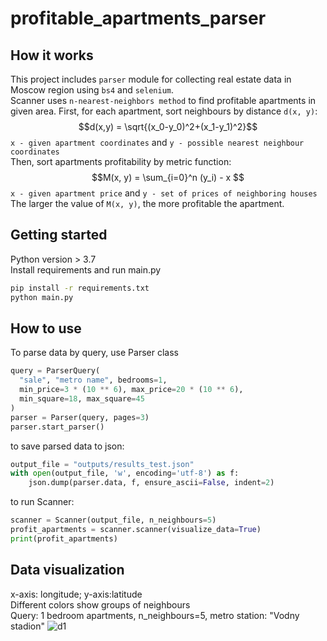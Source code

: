 # profitable_apartments_parser

## How it works
This project includes `parser` module for collecting real estate data in Moscow region using `bs4` and `selenium`. <br>
Scanner uses `n-nearest-neighbors method` to find profitable apartments in given area.
First, for each apartment, sort neighbours by distance `d(x, y)`:
$$d(x,y) = \sqrt{(x_0-y_0)^2+(x_1-y_1)^2}$$
`x - given apartment coordinates` and `y - possible nearest neighbour coordinates` <br>
Then, sort apartments profitability by metric function:
$$M(x, y) =  \sum_{i=0}^n (y_i)  - x $$
`x - given apartment price` and `y - set of prices of neighboring houses` <br>
The larger the value of `M(x, y)`, the more profitable the apartment.

## Getting started
Python version > 3.7 <br>
Install requirements and run main.py
```bash
pip install -r requirements.txt
python main.py
```
## How to use
To parse data by query, use Parser class
```python
query = ParserQuery(
  "sale", "metro name", bedrooms=1,
  min_price=3 * (10 ** 6), max_price=20 * (10 ** 6),
  min_square=18, max_square=45
)
parser = Parser(query, pages=3)
parser.start_parser()
```
to save parsed data to json:
```python
output_file = "outputs/results_test.json"
with open(output_file, 'w', encoding='utf-8') as f:
	json.dump(parser.data, f, ensure_ascii=False, indent=2)
```
to run Scanner:
```python
scanner = Scanner(output_file, n_neighbours=5)
profit_apartments = scanner.scanner(visualize_data=True)
print(profit_apartments)
```

## Data visualization 
x-axis: longitude; y-axis:latitude <br>
Different colors show groups of neighbours <br>
Query: 1 bedroom apartments, n_neighbours=5, metro station: "Vodny stadion"
![d1](https://github.com/SergeyBurik/profitable_apartments_parser/assets/40773987/058f4d97-a84c-494c-bab5-8588d2cbe762)
